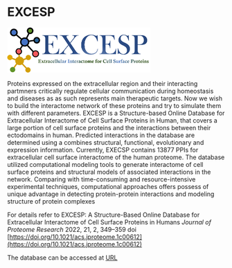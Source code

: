 # EXCESP


![EXCESP](/data/Slide2.jpg) 

Proteins expressed on the extracellular region and their interacting partmners critically regulate cellular communication during homeostasis and diseases as as such represents main therapeutic targets. Now we wish to build the interactome network  of these proteins and try to simulate them with different parameters.
EXCESP is a Structure-based Online Database for Extracellular Interactome of Cell Surface Proteins in Human, that covers a large portion of cell surface proteins and the interactions between their ectodomains in human. Predicted interactions in the database are determined using a combines structural, functional, evolutionary and expression information. Currently, EXECSP contains 13877 PPIs for extracellular cell surface interactome of the human proteome. The database utilized computational modeling tools to generate interactome of cell surface proteins and structural models of associated interactions in the network. Comparing with time-consuming and resource-intensive experimental techniques, computational approaches offers possess of unique advantage in detecting protein-protein interactions and modeling structure of protein complexes

For details refer to EXCESP: A Structure-Based Online Database for Extracellular Interactome of Cell Surface Proteins in Humans
 _Journal of Proteome Research_ 2022, 21, 2, 349–359 doi [https://doi.org/10.1021/acs.jproteome.1c00612](https://doi.org/10.1021/acs.jproteome.1c00612)
 
The database can be accessed at [URL](http://47.19.177.163/)
